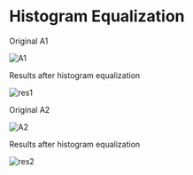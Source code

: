 # Histogram Equalization
Original A1

![A1](https://user-images.githubusercontent.com/67470527/154403650-b25c1eae-65e0-4b35-8e64-ca57205cdf5a.jpg)


Results after histogram equalization

![res1](https://user-images.githubusercontent.com/67470527/154403178-6499839b-74cf-4fb0-ab8f-f3b47a70faca.png)


Original A2

![A2](https://user-images.githubusercontent.com/67470527/154403177-a5ca629f-e260-4574-8e72-683116dcb4a6.jpg)


Results after histogram equalization

![res2](https://user-images.githubusercontent.com/67470527/154403181-1ebe2865-8f96-4cad-b73b-edf9d2301091.png)

